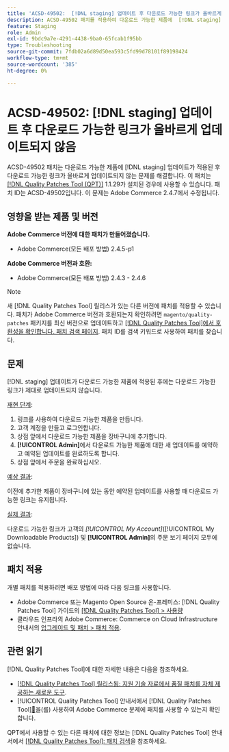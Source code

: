 ```yaml
---
title: 'ACSD-49502:  [!DNL staging] 업데이트 후 다운로드 가능한 링크가 올바르게 업데이트되지 않음'
description: ACSD-49502 패치를 적용하여 다운로드 가능한 제품에  [!DNL staging] 업데이트가 적용된 후 다운로드 가능한 링크가 올바르게 업데이트되지 않는 Adobe Commerce 문제를 해결합니다.
feature: Staging
role: Admin
exl-id: 9bdc9a7e-4291-4438-9ba0-65fcab1f95bb
type: Troubleshooting
source-git-commit: 7fdb02a6d89d50ea593c5fd99d78101f89198424
workflow-type: tm+mt
source-wordcount: '385'
ht-degree: 0%

---
```


# ACSD-49502: [!DNL staging] 업데이트 후 다운로드 가능한 링크가 올바르게 업데이트되지 않음

ACSD-49502 패치는 다운로드 가능한 제품에 [!DNL staging] 업데이트가 적용된 후 다운로드 가능한 링크가 올바르게 업데이트되지 않는 문제를 해결합니다. 이 패치는 [[!DNL Quality Patches Tool (QPT)]](https://experienceleague.adobe.com/ko/docs/commerce-operations/tools/quality-patches-tool/quality-patches-tool-to-self-serve-quality-patches) 1.1.29가 설치된 경우에 사용할 수 있습니다. 패치 ID는 ACSD-49502입니다. 이 문제는 Adobe Commerce 2.4.7에서 수정됩니다.

## 영향을 받는 제품 및 버전

**Adobe Commerce 버전에 대한 패치가 만들어졌습니다.**

* Adobe Commerce(모든 배포 방법) 2.4.5-p1

**Adobe Commerce 버전과 호환:**

* Adobe Commerce(모든 배포 방법) 2.4.3 - 2.4.6

>[!NOTE]
>
>새 [!DNL Quality Patches Tool] 릴리스가 있는 다른 버전에 패치를 적용할 수 있습니다. 패치가 Adobe Commerce 버전과 호환되는지 확인하려면 `magento/quality-patches` 패키지를 최신 버전으로 업데이트하고 [[!DNL Quality Patches Tool]에서 호환성을 확인합니다. 패치 검색 페이지](https://experienceleague.adobe.com/tools/commerce-quality-patches/index.html?lang=ko). 패치 ID를 검색 키워드로 사용하여 패치를 찾습니다.

## 문제

[!DNL staging] 업데이트가 다운로드 가능한 제품에 적용된 후에는 다운로드 가능한 링크가 제대로 업데이트되지 않습니다.

<u>재현 단계</u>:

1. 링크를 사용하여 다운로드 가능한 제품을 만듭니다.
1. 고객 계정을 만들고 로그인합니다.
1. 상점 앞에서 다운로드 가능한 제품을 장바구니에 추가합니다.
1. **[!UICONTROL Admin]**&#x200B;에서 다운로드 가능한 제품에 대한 새 업데이트를 예약하고 예약된 업데이트를 완료하도록 합니다.
1. 상점 앞에서 주문을 완료하십시오.

<u>예상 결과</u>:

이전에 추가한 제품이 장바구니에 있는 동안 예약된 업데이트를 사용할 때 다운로드 가능한 링크는 유지됩니다.

<u>실제 결과</u>:

다운로드 가능한 링크가 고객의 *[!UICONTROL My Account]*([!UICONTROL My Downloadable Products]) 및 **[!UICONTROL Admin]**&#x200B;의 주문 보기 페이지 모두에 없습니다.

## 패치 적용

개별 패치를 적용하려면 배포 방법에 따라 다음 링크를 사용합니다.

* Adobe Commerce 또는 Magento Open Source 온-프레미스: [!DNL Quality Patches Tool] 가이드의 [[!DNL Quality Patches Tool] > 사용량](/help/tools/quality-patches-tool/usage.md)
* 클라우드 인프라의 Adobe Commerce: Commerce on Cloud Infrastructure 안내서의 [업그레이드 및 패치 > 패치 적용](https://experienceleague.adobe.com/docs/commerce-cloud-service/user-guide/develop/upgrade/apply-patches.html?lang=ko).

## 관련 읽기

[!DNL Quality Patches Tool]에 대한 자세한 내용은 다음을 참조하세요.

* [[!DNL Quality Patches Tool] 릴리스됨: 지원 기술 자료에서 품질 패치를 자체 제공하는 새로운 도구](https://experienceleague.adobe.com/ko/docs/commerce-operations/tools/quality-patches-tool/quality-patches-tool-to-self-serve-quality-patches).
* [!UICONTROL Quality Patches Tool] 안내서에서  [!DNL Quality Patches Tool][&#128279;](/help/tools/quality-patches-tool/patches-available-in-qpt/check-patch-for-magento-issue-with-magento-quality-patches.md)을(를) 사용하여 Adobe Commerce 문제에 패치를 사용할 수 있는지 확인합니다.


QPT에서 사용할 수 있는 다른 패치에 대한 정보는 [!DNL Quality Patches Tool] 안내서에서 [[!DNL Quality Patches Tool]: 패치 검색](https://experienceleague.adobe.com/tools/commerce-quality-patches/index.html?lang=ko)을 참조하세요.
